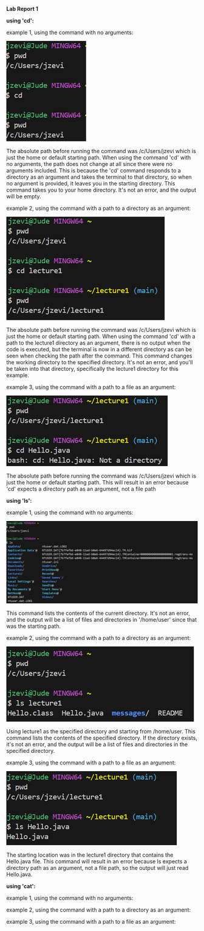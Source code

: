 **Lab Report 1**

**using 'cd':**

example 1, using the command with no arguments:

![Image](cd_no_arg.png)

The absolute path before running the command was /c/Users/jzevi which is just the home or default starting path. When using the command 'cd' with no arguments, the path does not change at all since there were no arguments included. This is because the 'cd' command responds to a directory as an argument and takes the terminal to that directory, so when no argument is provided, it leaves you in the starting directory. This command takes you to your home directory. It's not an error, and the output will be empty.

example 2, using the command with a path to a directory as an argument:

![Image](cd_directory.png)

The absolute path before running the command was /c/Users/jzevi which is just the home or default starting path. When using the command 'cd' with a path to the lecture1 directory as an argument, there is no output when the code is executed, but the terminal is now in a different directory as can be seen when checking the path after the command. This command changes the working directory to the specified directory. It's not an error, and you'll be taken into that directory, specifically the lecture1 directory for this example.

example 3, using the command with a path to a file as an argument:

![Image](cd_file.png)

The absolute path before running the command was /c/Users/jzevi which is just the home or default starting path. This will result in an error because 'cd' expects a directory path as an argument, not a file path

**using 'ls':**

example 1, using the command with no arguments:

![Image](ls_no_arg.png)

This command lists the contents of the current directory. It's not an error, and the output will be a list of files and directories in '/home/user' since that was the starting path.

example 2, using the command with a path to a directory as an argument:

![Image](ls_directory.png)

Using lecture1 as the specified directory and starting from /home/user. This command lists the contents of the specified directory. If the directory exists, it's not an error, and the output will be a list of files and directories in the specified directory.

example 3, using the command with a path to a file as an argument:

![Image](ls_file.png)

The starting location was in the lecture1 directory that contains the Hello.java file. This command will result in an error because ls expects a directory path as an argument, not a file path, so the output will just read Hello.java.

**using 'cat':**

example 1, using the command with no arguments:


example 2, using the command with a path to a directory as an argument:


example 3, using the command with a path to a file as an argument:

